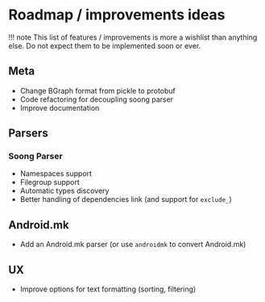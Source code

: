 # Roadmap / improvements ideas

!!! note
    This list of features / improvements is more a wishlist than anything else. Do not expect them to be implemented 
    soon or ever.

## Meta
* Change BGraph format from pickle to protobuf
* Code refactoring for decoupling soong parser
* Improve documentation

## Parsers
### Soong Parser
* Namespaces support
* Filegroup support
* Automatic types discovery
* Better handling of dependencies link (and support for `exclude_`)

## Android.mk
* Add an Android.mk parser (or use `androidmk` to convert Android.mk)

## UX
* Improve options for text formatting (sorting, filtering)